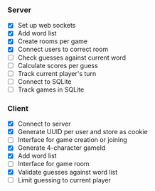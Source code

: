 ### Server

- [x] Set up web sockets
- [x] Add word list
- [x] Create rooms per game
- [x] Connect users to correct room
- [ ] Check guesses against current word
- [ ] Calculate scores per guess
- [ ] Track current player's turn
- [ ] Connect to SQLite
- [ ] Track games in SQLite

### Client

- [x] Connect to server
- [x] Generate UUID per user and store as cookie
- [ ] Interface for game creation or joining
- [x] Generate 4-character gameId
- [x] Add word list
- [ ] Interface for game room
- [x] Validate guesses against word list
- [ ] Limit guessing to current player
